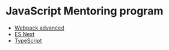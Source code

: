 # JavaScript Mentoring program

- [Webpack advanced](01-webpack-advanced)
- [ES.Next](02-es-next)
- [TypeScript](03-type-script)
